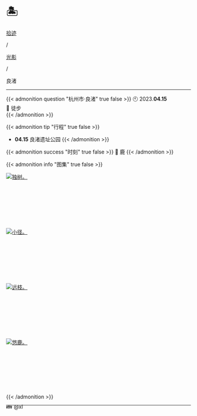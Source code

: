 # 🏝️


<div class="nav-tab">
  <a href="../../../cages"><p class="not">拾迹</p></a><p class="not">/</p>
  <a href="../"><p class="not">光影</p></a>
  <p class="now">/</p><p class="now">良渚</p>
</div>

---

{{< admonition question "杭州市·良渚" true false >}}
🕙 2023.**04.15**<br>
📝 徒步<br>
{{< /admonition >}}

{{< admonition tip "行程" true false >}}
- **04.15** 良渚遗址公园
{{< /admonition >}}

{{< admonition success "时刻" true false >}}
🦌 鹿
{{< /admonition >}}

{{< admonition info "图集" true false >}}
<div class="group-picture">
  <div class="group-picture-cover">
    <a class="lightgallery" href="https://pic.imgdb.cn/item/654e2e8ec458853aef8c2e27.webp" title="独树。" data-thumbnail="https://pic.imgdb.cn/item/654e2e8ec458853aef8c2e27.webp">
    <img loading="lazy" src="https://pic.imgdb.cn/item/654e2e8ec458853aef8c2e27.webp" sizes="auto" alt="独树。"></a>
  </div>
  <div class="group-picture-cover">
    <a class="lightgallery" href="https://pic.imgdb.cn/item/654e2e94c458853aef8c46d3.webp" title="小径。" data-thumbnail="https://pic.imgdb.cn/item/654e2e94c458853aef8c46d3.webp">
    <img loading="lazy" src="https://pic.imgdb.cn/item/654e2e94c458853aef8c46d3.webp" sizes="auto" alt="小径。"></a>
  </div>
</div>
<div class="group-picture">
  <div class="group-picture-cover">
    <a class="lightgallery" href="https://pic.imgdb.cn/item/654e2e96c458853aef8c51a0.webp" title="远枝。" data-thumbnail="https://pic.imgdb.cn/item/654e2e96c458853aef8c51a0.webp">
    <img loading="lazy" src="https://pic.imgdb.cn/item/654e2e96c458853aef8c51a0.webp" sizes="auto" alt="远枝。"></a>
  </div>
  <div class="group-picture-cover">
    <a class="lightgallery" href="https://pic.imgdb.cn/item/654e2ea0c458853aef8c7d49.webp" title="悠鹿。" data-thumbnail="https://pic.imgdb.cn/item/654e2ea0c458853aef8c7d49.webp">
    <img loading="lazy" src="https://pic.imgdb.cn/item/654e2ea0c458853aef8c7d49.webp" sizes="auto" alt="悠鹿。"></a>
  </div>
</div>
{{< /admonition >}}

---

<p class="img-desc" style="text-align: left; margin-top: -20px;">👪 @xl</p>

